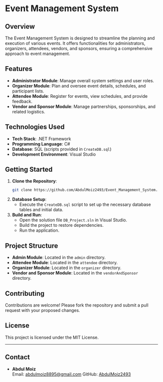 # Event Management System

## Overview

The Event Management System is designed to streamline the planning and execution of various events. It offers functionalities for administrators, organizers, attendees, vendors, and sponsors, ensuring a comprehensive approach to event management.

## Features

- **Administrator Module**: Manage overall system settings and user roles.
- **Organizer Module**: Plan and oversee event details, schedules, and participant lists.
- **Attendee Module**: Register for events, view schedules, and provide feedback.
- **Vendor and Sponsor Module**: Manage partnerships, sponsorships, and related logistics.

## Technologies Used

- **Tech Stack**: .NET Framework
- **Programming Language**: C#
- **Database**: SQL (scripts provided in `CreateDB.sql`)
- **Development Environment**: Visual Studio

## Getting Started

1. **Clone the Repository**:
   ```bash
   git clone https://github.com/AbdulMoiz2493/Event_Management_System.git
   ```
2. **Database Setup**:
   - Execute the `CreateDB.sql` script to set up the necessary database tables and initial data.
3. **Build and Run**:
   - Open the solution file `DB_Project.sln` in Visual Studio.
   - Build the project to restore dependencies.
   - Run the application.

## Project Structure

- **Admin Module**: Located in the `admin` directory.
- **Attendee Module**: Located in the `attendee` directory.
- **Organizer Module**: Located in the `organizer` directory.
- **Vendor and Sponsor Module**: Located in the `vendorAndSponsor` directory.

## Contributing

Contributions are welcome! Please fork the repository and submit a pull request with your proposed changes.

## License

This project is licensed under the MIT License.

---

## Contact

- **Abdul Moiz**  
  Email: abdulmoiz8895@gmail.com 
  GitHub: [AbdulMoiz2493](https://github.com/your-username)
